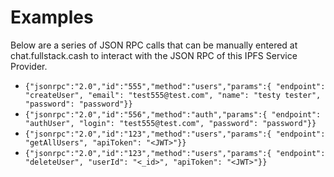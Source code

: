 # Examples

Below are a series of JSON RPC calls that can be manually entered at chat.fullstack.cash to interact with the JSON RPC of this IPFS Service Provider.

- `{"jsonrpc":"2.0","id":"555","method":"users","params":{ "endpoint": "createUser", "email": "test555@test.com", "name": "testy tester", "password": "password"}}`
- `{"jsonrpc":"2.0","id":"556","method":"auth","params":{ "endpoint": "authUser", "login": "test555@test.com", "password": "password"}}`
- `{"jsonrpc":"2.0","id":"123","method":"users","params":{ "endpoint": "getAllUsers", "apiToken": "<JWT>"}}`
- `{"jsonrpc":"2.0","id":"123","method":"users","params":{ "endpoint": "deleteUser", "userId": "<_id>", "apiToken": "<JWT>"}}`
